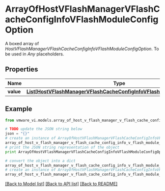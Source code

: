 # ArrayOfHostVFlashManagerVFlashCacheConfigInfoVFlashModuleConfigOption

A boxed array of *HostVFlashManagerVFlashCacheConfigInfoVFlashModuleConfigOption*. To be used in *Any* placeholders. 

## Properties
Name | Type | Description | Notes
------------ | ------------- | ------------- | -------------
**value** | [**List[HostVFlashManagerVFlashCacheConfigInfoVFlashModuleConfigOption]**](HostVFlashManagerVFlashCacheConfigInfoVFlashModuleConfigOption.md) |  | 

## Example

```python
from vmware_vi.models.array_of_host_v_flash_manager_v_flash_cache_config_info_v_flash_module_config_option import ArrayOfHostVFlashManagerVFlashCacheConfigInfoVFlashModuleConfigOption

# TODO update the JSON string below
json = "{}"
# create an instance of ArrayOfHostVFlashManagerVFlashCacheConfigInfoVFlashModuleConfigOption from a JSON string
array_of_host_v_flash_manager_v_flash_cache_config_info_v_flash_module_config_option_instance = ArrayOfHostVFlashManagerVFlashCacheConfigInfoVFlashModuleConfigOption.from_json(json)
# print the JSON string representation of the object
print ArrayOfHostVFlashManagerVFlashCacheConfigInfoVFlashModuleConfigOption.to_json()

# convert the object into a dict
array_of_host_v_flash_manager_v_flash_cache_config_info_v_flash_module_config_option_dict = array_of_host_v_flash_manager_v_flash_cache_config_info_v_flash_module_config_option_instance.to_dict()
# create an instance of ArrayOfHostVFlashManagerVFlashCacheConfigInfoVFlashModuleConfigOption from a dict
array_of_host_v_flash_manager_v_flash_cache_config_info_v_flash_module_config_option_form_dict = array_of_host_v_flash_manager_v_flash_cache_config_info_v_flash_module_config_option.from_dict(array_of_host_v_flash_manager_v_flash_cache_config_info_v_flash_module_config_option_dict)
```
[[Back to Model list]](../README.md#documentation-for-models) [[Back to API list]](../README.md#documentation-for-api-endpoints) [[Back to README]](../README.md)


